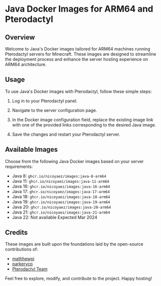 # Java Docker Images for ARM64 and Pterodactyl

## Overview

Welcome to Java's Docker images tailored for ARM64 machines running Pterodactyl servers for Minecraft. These images are designed to streamline the deployment process and enhance the server hosting experience on ARM64 architecture.

## Usage

To use Java's Docker images with Pterodactyl, follow these simple steps:

1. Log in to your Pterodactyl panel.

2. Navigate to the server configuration page.

3. In the Docker image configuration field, replace the existing image link with one of the provided links corresponding to the desired Java image.

4. Save the changes and restart your Pterodactyl server.

## Available Images

Choose from the following Java Docker images based on your server requirements:

 - Java 8: `ghcr.io/nicoyaez/images:java-8-arm64`
 - Java 11: `ghcr.io/nicoyaez/images:java-11-arm64`
 - Java 16: `ghcr.io/nicoyaez/images:java-16-arm64`
 - Java 17: `ghcr.io/nicoyaez/images:java-17-arm64`
 - Java 18: `ghcr.io/nicoyaez/images:java-18-arm64`
 - Java 19: `ghcr.io/nicoyaez/images:java-19-arm64`
 - Java 20: `ghcr.io/nicoyaez/images:java-20-arm64`
 - Java 21: `ghcr.io/nicoyaez/images:java-21-arm64`
 - Java 22: Not available Expected Mar 2024
 
## Credits

These images are built upon the foundations laid by the open-source contributions of:

- [mathhewpi](https://github.com/matthewpi/images)
- [parkervcp](https://github.com/parkervcp/yolks)
- [Pterodactyl Team](https://github.com/pterodactyl/yolks)

Feel free to explore, modify, and contribute to the project. Happy hosting!
